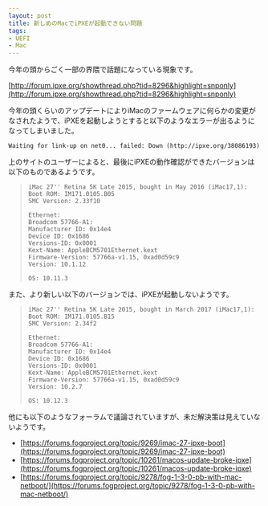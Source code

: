 ```yaml
---
layout: post
title: 新しめのMacでiPXEが起動できない問題
tags:
- UEFI
- Mac
---
```


今年の頭からごく一部の界隈で話題になっている現象です。

[http://forum.ipxe.org/showthread.php?tid=8296&highlight=snponly](http://forum.ipxe.org/showthread.php?tid=8296&highlight=snponly)

今年の頭くらいのアップデートによりiMacのファームウェアに何らかの変更がなされたようで、iPXEを起動しようとすると以下のようなエラーが出るようになってしまいました。

```
Waiting for link-up on net0... failed: Down (http://ipxe.org/38086193)
```

上のサイトのユーザーによると、最後にiPXEの動作確認ができたバージョンは以下のものであるようです。

> ```
> iMac 27'' Retina 5K Late 2015, bought in May 2016 (iMac17,1):
> Boot ROM: IM171.0105.B05
> SMC Version: 2.33f10
> 
> Ethernet:
> Broadcom 57766-A1:
> Manufacturer ID: 0x14e4
> Device ID: 0x1686
> Versions-ID: 0x0001
> Kext-Name: AppleBCM5701Ethernet.kext
> Firmware-Version: 57766a-v1.15, 0xad0d59c9
> Version: 10.1.12
> 
> OS: 10.11.3
> ```


また、より新しい以下のバージョンでは、iPXEが起動しないようです。

> ```
> iMac 27'' Retina 5K Late 2015, bought in March 2017 (iMac17,1):
> Boot ROM: IM171.0105.B15
> SMC Version: 2.34f2
> 
> Ethernet:
> Broadcom 57766-A1:
> Manufacturer ID: 0x14e4
> Device ID: 0x1686
> Versions-ID: 0x0001
> Kext-Name: AppleBCM5701Ethernet.kext
> Firmware-Version: 57766a-v1.15, 0xad0d59c9
> Version: 10.2.7
> 
> OS: 10.12.3
> ```

他にも以下のようなフォーラムで議論されていますが、未だ解決策は見えていないようです。

+ [https://forums.fogproject.org/topic/9269/imac-27-ipxe-boot](https://forums.fogproject.org/topic/9269/imac-27-ipxe-boot)
+ [https://forums.fogproject.org/topic/10261/macos-update-broke-ipxe](https://forums.fogproject.org/topic/10261/macos-update-broke-ipxe)
+ [https://forums.fogproject.org/topic/9278/fog-1-3-0-pb-with-mac-netboot/](https://forums.fogproject.org/topic/9278/fog-1-3-0-pb-with-mac-netboot/)
